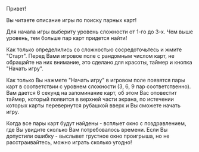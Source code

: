 Привет!

Вы читаете описание игры по поиску парных карт!

Для начала игры выбериту уровень сложности от 1-го до 3-х. Чем выше уровень, тем больше пар карт придется найти! 

Как только определились со сложностью сосредоточьтесь и жмите "Старт". Перед Вами игровое поле с рандомным числом карт, не обращайте на них внимание, это сделано для красоты, таймер и кнопка "Начать игру". 

Как только Вы нажмете "Начать игру" в игровом поле появятся пары карт в соответствии с уровнем сложности (3, 6, 9 пар соответственно). Вам дается 6 секунд на запоминание карт, об этом Вас оповестит таймер, который появится в верхней части экрана, по истечении которых карты перевернутся рубашкой вверх и Вы сможете начать игру. 

Когда все пары карт будут найдены - всплыет окно с поздравлением, где Вы увидите сколько Вам потребовалось времени. Если Вы допустили ошибку - выслывет грустное окно проигрыша, но не расстраивайтесь, можно играть сколько угодно!